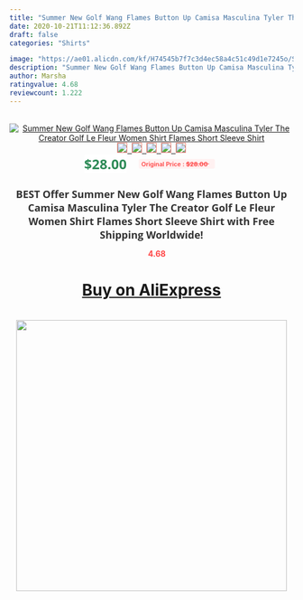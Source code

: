 ```yaml
---
title: "Summer New Golf Wang Flames Button Up Camisa Masculina Tyler The Creator Golf Le Fleur Women Shirt  Flames Short Sleeve Shirt"
date: 2020-10-21T11:12:36.892Z
draft: false
categories: "Shirts"

image: "https://ae01.alicdn.com/kf/H74545b7f7c3d4ec58a4c51c49d1e7245o/Summer-New-Golf-Wang-Flames-Button-Up-Camisa-Masculina-Tyler-The-Creator-Golf-Le-Fleur-Women.jpg"
description: "Summer New Golf Wang Flames Button Up Camisa Masculina Tyler The Creator Golf Le Fleur Women Shirt  Flames Short Sleeve Shirt"
author: Marsha
ratingvalue: 4.68
reviewcount: 1.222
---
```

<br>
<div style="text-align: center;">
<a href="https://s.click.aliexpress.com/e/_A5J8Ot" target="_blank" rel="nofollow noopener noreferrer"><img alt="Summer New Golf Wang Flames Button Up Camisa Masculina Tyler The Creator Golf Le Fleur Women Shirt  Flames Short Sleeve Shirt" class="magnifier-image" src="https://ae01.alicdn.com/kf/H74545b7f7c3d4ec58a4c51c49d1e7245o/Summer-New-Golf-Wang-Flames-Button-Up-Camisa-Masculina-Tyler-The-Creator-Golf-Le-Fleur-Women.jpg_640x640.jpg">
<br>
<img style="border:1px solid salmon" src="https://ae01.alicdn.com/kf/H74545b7f7c3d4ec58a4c51c49d1e7245o/Summer-New-Golf-Wang-Flames-Button-Up-Camisa-Masculina-Tyler-The-Creator-Golf-Le-Fleur-Women.jpg_120x120.jpg">&nbsp;&nbsp;<img style="border:1px solid salmon" src="https://ae01.alicdn.com/kf/H62d76be06ba346329ab55fde406cf7e0O/Summer-New-Golf-Wang-Flames-Button-Up-Camisa-Masculina-Tyler-The-Creator-Golf-Le-Fleur-Women.jpg_120x120.jpg">&nbsp;&nbsp;<img style="border:1px solid salmon" src="https://ae01.alicdn.com/kf/H1c9c60e2044f4cb9b19ad33187847f0fv/Summer-New-Golf-Wang-Flames-Button-Up-Camisa-Masculina-Tyler-The-Creator-Golf-Le-Fleur-Women.png_120x120.jpg">&nbsp;&nbsp;<img style="border:1px solid salmon" src="https://ae01.alicdn.com/kf/Hfd1faee2c3654a3abe41b6a8bfb9e994D/Summer-New-Golf-Wang-Flames-Button-Up-Camisa-Masculina-Tyler-The-Creator-Golf-Le-Fleur-Women.jpg_120x120.jpg">&nbsp;&nbsp;<img style="border:1px solid salmon" src="https://ae01.alicdn.com/kf/H975a80fa6b47467f89ee3d79adf4aeca2/Summer-New-Golf-Wang-Flames-Button-Up-Camisa-Masculina-Tyler-The-Creator-Golf-Le-Fleur-Women.jpg_120x120.jpg"></a></div><br0>
<div style="text-align: center;"><span style="background-color: white; border: 0px; box-sizing: border-box; color: seagreen; display: inline-block; font-family: &quot;open sans&quot; , &quot;arial&quot; , &quot;helvetica&quot; , sans-serif , &quot;heiti&quot;; font-size: 24px; font-stretch: inherit; font-weight: 700; line-height: inherit; margin: 0px 10px 0px 0px; padding: 0px; vertical-align: middle;">$28.00 </span>
<span style="background: rgb(255 , 241 , 241); border-radius: 3px; border: 0px; box-sizing: border-box; color: #ff4747; display: inline-block; font-family: inherit; font-size: 12px; font-stretch: inherit; font-style: inherit; font-variant: inherit; font-weight: 600; line-height: inherit; margin: 0px; padding: 2px 5px; transform: scale(0.9); vertical-align: middle;">Original Price : <b style="text-decoration: line-through;">$28.00 </b> &nbsp;&nbsp;</span></div>
<h1 style="color: #333333; display: inline-block; font-family: &quot;open sans&quot; , &quot;arial&quot; , &quot;helvetica&quot; , sans-serif , &quot;heiti&quot;; font-size: 18px; font-stretch: inherit; font-weight: 700; text-align: center;">BEST Offer Summer New Golf Wang Flames Button Up Camisa Masculina Tyler The Creator Golf Le Fleur Women Shirt  Flames Short Sleeve Shirt with Free Shipping Worldwide!</h1>
<div style="color: #ff4747; text-align: center;">
<img src="https://4.bp.blogspot.com/-M0ZcTcb-5uY/XleCXlxnR4I/AAAAAAAAAEc/OrjgMkXV1oMQFaCRZj5HQwOCBcu3w1FegCPcBGAYYCw/s1600/star.png" style="height: 15px;">&nbsp;<b>4.68</b></div>
<div class="button_cont" align="center"><a class="buynow_a" href="https://s.click.aliexpress.com/e/_A5J8Ot" target="_blank" rel="nofollow noopener noreferrer"><H1>Buy on AliExpress</H1></a></div><br>
<div class="separator" style="clear: both; text-align: center;">
<img src="https://lh3.googleusercontent.com/-pTy5HemUv9M/XlePHvY0dAI/AAAAAAAAAE4/0nX5iRUoIWY8eMW9Dpxeirr157OZliDIgCLcBGAsYHQ/s1600/badge.gif" width="480">
</div>
